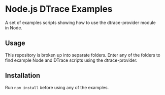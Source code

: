 Node.js DTrace Examples
=======================

A set of examples scripts showing how to use the dtrace-provider module in Node.

Usage
-----

This repository is broken up into separate folders.  Enter any of the folders
to find example Node and DTrace scripts using the dtrace-provider.

Installation
------------

Run `npm install` before using any of the examples.

